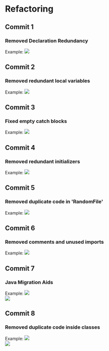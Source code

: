 # Refactoring
<h2>Commit 1</h2>
<h3>Removed Declaration Redundancy</h3>
Example:
<image src="img/1.1.PNG"/>

<h2>Commit 2</h2>
<h3>Removed redundant local variables</h3>
Example:
<image src="img/2.PNG"/>

<h2>Commit 3</h2>
<h3>Fixed empty catch blocks</h3>
Example:
<image src="img/3.PNG"/>

<h2>Commit 4</h2>
<h3>Removed redundant initializers</h3>
Example:
<image src="img/4.PNG"/>

<h2>Commit 5</h2>
<h3>Removed duplicate code in 'RandomFile'</h3>
Example:
<image src="img/5.PNG"/>

<h2>Commit 6</h2>
<h3>Removed comments and unused imports</h3>
Example:
<image src="img/6.PNG"/>

<h2>Commit 7</h2>
<h3>Java Migration Aids</h3>
Example:
<image src="img/7.PNG"/>
<br>
<image src="img/7.1.PNG"/>

<h2>Commit 8</h2>
<h3>Removed duplicate code inside classes</h3>
Example:
<image src="img/8.PNG"/>
<br>
<image src="img/8.1.PNG"/>
